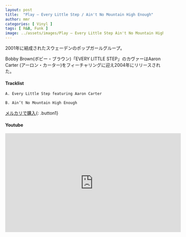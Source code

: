 ```yaml
---
layout: post
title:  "Play – Every Little Step / Ain't No Mountain High Enough"
author: mmr
categories: [ Vinyl ]
tags: [ R&B, Funk ]
image: ../assets/images/Play – Every Little Step Ain't No Mountain High Enough.jpg
---
```


2001年に結成されたスウェーデンのポップガールグループ。

Bobby Brown(ボビー・ブラウン)「EVERY LITTLE STEP」のカヴァーはAaron Carter (アーロン・カーター)をフィーチャリングに迎え2004年にリリースされた。

#### Tracklist
```md
A. Every Little Step featuring Aaron Carter

B. Ain’t No Mountain High Enough
```

[メルカリで購入](https://jp.mercari.com/item/m58251300006?afid=6142608987){: .button1}

#### Youtube
<iframe width="560" height="315" src="https://www.youtube.com/embed/HMoJ-ak1WD0?si=V6wpxYxTx5UFrP0Z" title="YouTube video player" frameborder="0" allow="accelerometer; autoplay; clipboard-write; encrypted-media; gyroscope; picture-in-picture; web-share" referrerpolicy="strict-origin-when-cross-origin" allowfullscreen></iframe>